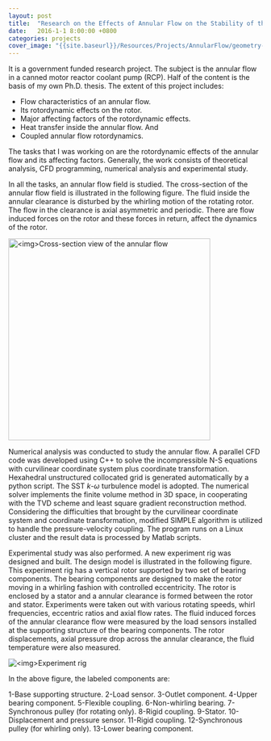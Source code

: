 ```yaml
---
layout: post
title:  "Research on the Effects of Annular Flow on the Stability of the Rotordynamic System in a Canned Motor RCP"
date:   2016-1-1 8:00:00 +0800
categories: projects
cover_image: "{{site.baseurl}}/Resources/Projects/AnnularFlow/geometry-and-coordinate-transformation.png"
---
```


It is a government funded research project. The subject is the annular flow in a canned motor reactor coolant pump (RCP). Half of the content is the basis of my own Ph.D. thesis. The extent of this project includes:

* Flow characteristics of an annular flow.
* Its rotordynamic effects on the rotor.
* Major affecting factors of the rotordynamic effects.
* Heat transfer inside the annular flow. And 
* Coupled annular flow rotordynamics.

The tasks that I was working on are the rotordynamic effects of the annular flow and its affecting factors. Generally, the work consists of theoretical analysis, CFD programming, numerical analysis and experimental study. 

In all the tasks, an annular flow field is studied. The cross-section of the annular flow field is illustrated in the following figure. The fluid inside the annular clearance is disturbed by the whirling motion of the rotating rotor. The flow in the clearance is axial asymmetric and periodic. There are flow induced forces on the rotor and these forces in return, affect the dynamics of the rotor.

<p><img src="{{site.baseurl}}/Resources/Projects/AnnularFlow/geometry-and-coordinate-transformation.png" alt="<img>Cross-section view of the annular flow" width="400px"></p>

Numerical analysis was conducted to study the annular flow. A parallel CFD code was developed using C++ to solve the incompressible N-S equations with curvilinear coordinate system plus coordinate transformation. Hexahedral unstructured collocated grid is generated automatically by a python script. The SST *k*-*&omega;* turbulence model is adopted. The numerical solver implements the finite volume method in 3D space, in cooperating with the TVD scheme and least square gradient reconstruction method. Considering the difficulties that brought by the curvilinear coordinate system and coordinate transformation, modified SIMPLE algorithm is utilized to handle the pressure-velocity coupling. The program runs on a Linux cluster and the result data is processed by Matlab scripts.

Experimental study was also performed. A new experiment rig was designed and built. The design model is illustrated in the following figure. This experiment rig has a vertical rotor supported by two set of bearing components. The bearing components are designed to make the rotor moving in a whirling fashion with controlled eccentricity. The rotor is enclosed by a stator and a annular clearance is formed between the rotor and stator. Experiments were taken out with various rotating speeds, whirl frequencies, eccentric ratios and axial flow rates. The fluid induced forces of the annular clearance flow were measured by the load sensors installed at the supporting structure of the bearing components. The rotor displacements, axial pressure drop across the annular clearance, the fluid temperature were also measured. 

<p><img src="{{site.baseurl}}/Resources/Projects/AnnularFlow/experiment-rig.png" alt="<img>Experiment rig"></p>

In the above figure, the labeled components are:

1-Base supporting structure. 2-Load sensor. 3-Outlet component. 4-Upper bearing component. 5-Flexible coupling. 6-Non-whirling bearing. 7-Synchronous pulley (for rotating only). 8-Rigid coupling. 9-Stator. 10-Displacement and pressure sensor. 11-Rigid coupling. 12-Synchronous pulley (for whirling only). 13-Lower bearing component.


